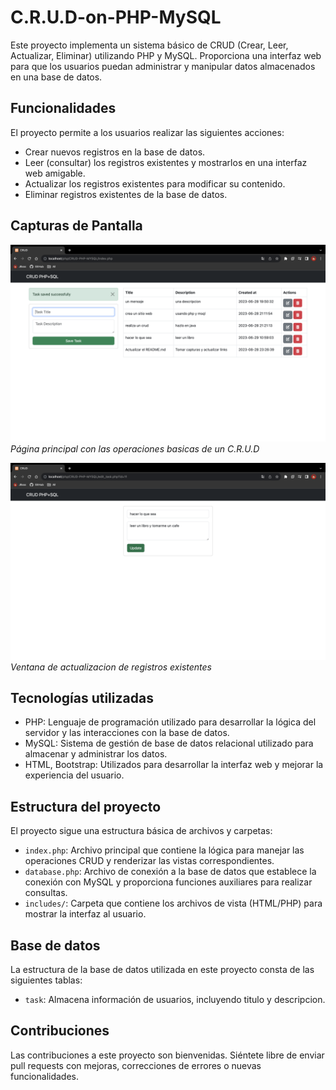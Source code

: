 # C.R.U.D-on-PHP-MySQL
Este proyecto implementa un sistema básico de CRUD (Crear, Leer, Actualizar, Eliminar) utilizando PHP y MySQL. Proporciona una interfaz web para que los usuarios puedan administrar y manipular datos almacenados en una base de datos.

## Funcionalidades

El proyecto permite a los usuarios realizar las siguientes acciones:

- Crear nuevos registros en la base de datos.
- Leer (consultar) los registros existentes y mostrarlos en una interfaz web amigable.
- Actualizar los registros existentes para modificar su contenido.
- Eliminar registros existentes de la base de datos.

## Capturas de Pantalla

![Captura de Pantalla 1](./img/screenshot.png)
*Página principal con las operaciones basicas de un C.R.U.D*

![Captura de Pantalla 2](./img/screenshot2.png)
*Ventana de actualizacion de registros existentes*

## Tecnologías utilizadas

- PHP: Lenguaje de programación utilizado para desarrollar la lógica del servidor y las interacciones con la base de datos.
- MySQL: Sistema de gestión de base de datos relacional utilizado para almacenar y administrar los datos.
- HTML, Bootstrap: Utilizados para desarrollar la interfaz web y mejorar la experiencia del usuario.

## Estructura del proyecto

El proyecto sigue una estructura básica de archivos y carpetas:

- `index.php`: Archivo principal que contiene la lógica para manejar las operaciones CRUD y renderizar las vistas correspondientes.
- `database.php`: Archivo de conexión a la base de datos que establece la conexión con MySQL y proporciona funciones auxiliares para realizar consultas.
- `includes/`: Carpeta que contiene los archivos de vista (HTML/PHP) para mostrar la interfaz al usuario.

## Base de datos

La estructura de la base de datos utilizada en este proyecto consta de las siguientes tablas:

- `task`: Almacena información de usuarios, incluyendo titulo y descripcion.

## Contribuciones

Las contribuciones a este proyecto son bienvenidas. Siéntete libre de enviar pull requests con mejoras, correcciones de errores o nuevas funcionalidades.


